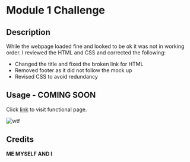 # Module 1 Challenge

## Description

While the webpage loaded fine and looked to be ok it was not in working order.
I reviewed the HTML and CSS and corrected the following:
- Changed the title and fixed the broken link for HTML
- Removed footer as it did not follow the mock up
- Revised CSS to avoid redundancy 


## Usage - COMING SOON

Click [link](https://n8trask.github.io/Module-1-Challenge/) to visit functional page.

![wtf](Module-1-Challenge\assets\images\Horiseon.jpeg)
    

## Credits

**ME MYSELF AND I**